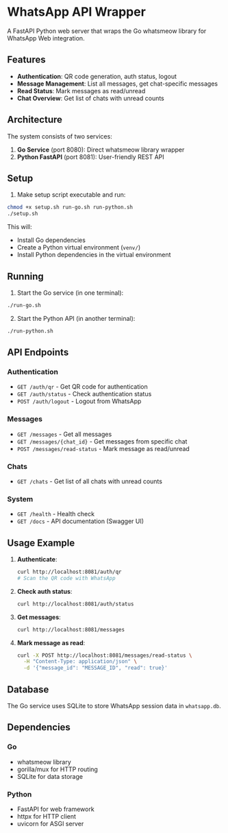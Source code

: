 # WhatsApp API Wrapper

A FastAPI Python web server that wraps the Go whatsmeow library for WhatsApp Web integration.

## Features

- **Authentication**: QR code generation, auth status, logout
- **Message Management**: List all messages, get chat-specific messages
- **Read Status**: Mark messages as read/unread
- **Chat Overview**: Get list of chats with unread counts

## Architecture

The system consists of two services:

1. **Go Service** (port 8080): Direct whatsmeow library wrapper
2. **Python FastAPI** (port 8081): User-friendly REST API

## Setup

1. Make setup script executable and run:
```bash
chmod +x setup.sh run-go.sh run-python.sh
./setup.sh
```

This will:
- Install Go dependencies
- Create a Python virtual environment (`venv/`)
- Install Python dependencies in the virtual environment

## Running

1. Start the Go service (in one terminal):
```bash
./run-go.sh
```

2. Start the Python API (in another terminal):
```bash
./run-python.sh
```

## API Endpoints

### Authentication
- `GET /auth/qr` - Get QR code for authentication
- `GET /auth/status` - Check authentication status  
- `POST /auth/logout` - Logout from WhatsApp

### Messages
- `GET /messages` - Get all messages
- `GET /messages/{chat_id}` - Get messages from specific chat
- `POST /messages/read-status` - Mark message as read/unread

### Chats
- `GET /chats` - Get list of all chats with unread counts

### System
- `GET /health` - Health check
- `GET /docs` - API documentation (Swagger UI)

## Usage Example

1. **Authenticate**:
   ```bash
   curl http://localhost:8081/auth/qr
   # Scan the QR code with WhatsApp
   ```

2. **Check auth status**:
   ```bash
   curl http://localhost:8081/auth/status
   ```

3. **Get messages**:
   ```bash
   curl http://localhost:8081/messages
   ```

4. **Mark message as read**:
   ```bash
   curl -X POST http://localhost:8081/messages/read-status \
     -H "Content-Type: application/json" \
     -d '{"message_id": "MESSAGE_ID", "read": true}'
   ```

## Database

The Go service uses SQLite to store WhatsApp session data in `whatsapp.db`.

## Dependencies

### Go
- whatsmeow library
- gorilla/mux for HTTP routing
- SQLite for data storage

### Python
- FastAPI for web framework
- httpx for HTTP client
- uvicorn for ASGI server